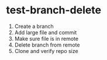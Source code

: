 # test-branch-delete


1. Create a branch
2. Add large file and commit
3. Make sure file is in remote
4. Delete branch from remote
5. Clone and verify repo size
